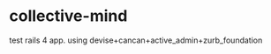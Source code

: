 collective-mind
===============

test rails 4 app. using devise+cancan+active_admin+zurb_foundation

